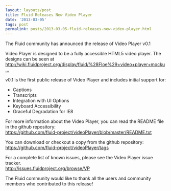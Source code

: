 ```yaml
---
layout: layouts/post
title: Fluid Releases New Video Player
date: '2013-03-05'
tags: post
permalink: posts/2013-03-05-fluid-releases-new-video-player.html
---
```

<p>
                    The Fluid community has announced the release of Video Player v0.1
                </p>
                <p>
                    Video Player is designed to be a fully accessible HTML5 video player. The designs can be seen at
                    <br/>
                    <a title="http://wiki.fluidproject.org/display/fluid/%28Floe%29+video+player+mockups+%28final%29" href="http://wiki.fluidproject.org/display/fluid/%28Floe%29+video+player+mockups+%28final%29">http://wiki.fluidproject.org/display/fluid/%28Floe%29+video+player+mocku...</a>
                </p>
                <p>
                    v0.1 is the first public release of Video Player and includes initial support for:
                </p>
                <ul>
                    <li> Captions</li>
                    <li> Transcripts</li>
                    <li> Integration with UI Options</li>
                    <li> Keyboard Accessibility</li>
                    <li> Graceful Degradation for IE8</li>
                </ul>
                <p>
                    For more information about the Video Player, you can read the README file in the github repository:<br/>
                    <a title="https://github.com/fluid-project/videoPlayer/blob/master/README.txt" href="https://github.com/fluid-project/videoPlayer/blob/master/README.txt">https://github.com/fluid-project/videoPlayer/blob/master/README.txt</a>
                </p>
                <p>
                    You can download or checkout a copy from the github repository:
                    <br/>
                    <a title="https://github.com/fluid-project/videoPlayer/tags" href="https://github.com/fluid-project/videoPlayer/tags">https://github.com/fluid-project/videoPlayer/tags</a>
                </p>
                <p>
                    For a complete list of known issues, please see the Video Player issue tracker.
                    <br/>
                    <a title="http://issues.fluidproject.org/browse/VP" href="http://issues.fluidproject.org/browse/VP">http://issues.fluidproject.org/browse/VP</a>
                </p>
                <p>
                    The Fluid community would like to thank all the users and community members who contributed to this release!
                </p>
       
